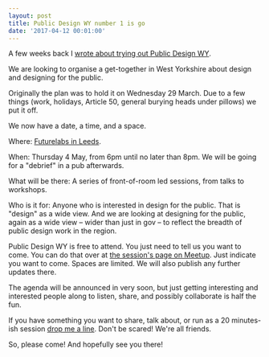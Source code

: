 ```yaml
---
layout: post
title: Public Design WY number 1 is go
date: '2017-04-12 00:01:00'
---
```

A few weeks back I [wrote about trying out Public Design WY](/public-design-WY).

We are looking to organise a get-together in West Yorkshire about design and designing for the public.

Originally the plan was to hold it on Wednesday 29 March. Due to a few things (work, holidays, Article 50, general burying heads under pillows) we put it off.

We now have a date, a time, and a space.

Where: [Futurelabs in Leeds](http://futurelabs.org.uk).

When: Thursday 4 May, from 6pm until no later than 8pm. We will be going for a "debrief" in a pub afterwards.

What will be there: A series of front-of-room led sessions, from talks to workshops.

Who is it for: Anyone who is interested in design for the public. That is "design" as a wide view. And we are looking at designing for the public, again as a wide view – wider than just in gov – to reflect the breadth of public design work in the region.

Public Design WY is free to attend. You just need to tell us you want to come. You can do that over at [the session's page on Meetup](https://www.meetup.com/Public-Design-WY/events/239151881/). Just indicate you want to come. Spaces are limited. We will also publish any further updates there.

The agenda will be announced in very soon, but just getting interesting and interested people along to listen, share, and possibly collaborate is half the fun.

If you have something you want to share, talk about, or run as a 20 minutes-ish session [drop me a line](/contact). Don't be scared! We're all friends.

So, please come! And hopefully see you there!

